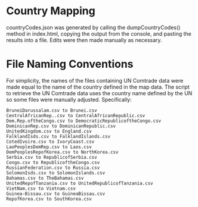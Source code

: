 # Country Mapping
countryCodes.json was generated by calling the dumpCountryCodes() method in index.html, copying the output from the console, and pasting the results into a file. Edits were then made manually as necessary.

# File Naming Conventions
For simplicity, the names of the files containing UN Comtrade data were made equal to the name of the country defined in the map data. The script to retrieve the UN Comtrade data uses the country name defined by the UN so some files were manually adjusted. Specifically:

```BosniaHerzegovina.csv to BosniaandHerzegovina.csv
BruneiDarussalam.csv to Brunei.csv
CentralAfricanRep..csv to CentralAfricanRepublic.csv
Dem.Rep.oftheCongo.csv to DemocraticRepublicoftheCongo.csv
DominicanRep.csv to DominicanRepublic.csv
UnitedKingdom.csv to England.csv
FalklandIsds.csv to FalklandIslands.csv
CotedIvoire.csv to IvoryCoast.csv
LaoPeoplesDemRep.csv to Laos.csv
DemPeoplesRepofKorea.csv to NorthKorea.csv
Serbia.csv to RepublicofSerbia.csv
Congo.csv to RepublicoftheCongo.csv
RussianFederation.csv to Russia.csv
SolomonIsds.csv to SolomonIslands.csv
Bahamas.csv to TheBahamas.csv
UnitedRepofTanzania.csv to UnitedRepublicofTanzania.csv
VietNam.csv to Vietnam.csv
Guinea-Bissau.csv to GuineaBissau.csv
RepofKorea.csv to SouthKorea.csv
```

